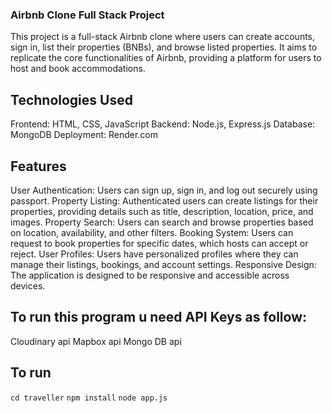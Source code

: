 ### Airbnb Clone Full Stack Project

This project is a full-stack Airbnb clone where users can create accounts, sign in, list their properties (BNBs), and browse listed properties. It aims to replicate the core functionalities of Airbnb, providing a platform for users to host and book accommodations.

## Technologies Used

Frontend: HTML, CSS, JavaScript
Backend: Node.js, Express.js
Database: MongoDB
Deployment: Render.com

## Features

User Authentication: Users can sign up, sign in, and log out securely using passport.
Property Listing: Authenticated users can create listings for their properties, providing details such as title, description, location, price, and images.
Property Search: Users can search and browse properties based on location, availability, and other filters.
Booking System: Users can request to book properties for specific dates, which hosts can accept or reject.
User Profiles: Users have personalized profiles where they can manage their listings, bookings, and account settings.
Responsive Design: The application is designed to be responsive and accessible across devices.

## To run this program u need API Keys as follow:

Cloudinary api
Mapbox api
Mongo DB api

## To run

`cd traveller`
`npm install`
`node app.js`

